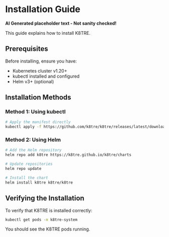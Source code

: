 # Installation Guide

**AI Generated placeholder text - Not sanity checked!**

This guide explains how to install K8TRE.

## Prerequisites

Before installing, ensure you have:

- Kubernetes cluster v1.20+
- kubectl installed and configured
- Helm v3+ (optional)

## Installation Methods

### Method 1: Using kubectl

```bash
# Apply the manifest directly
kubectl apply -f https://github.com/k8tre/k8tre/releases/latest/download/k8tre.yaml
```

### Method 2: Using Helm

```bash
# Add the Helm repository
helm repo add k8tre https://k8tre.github.io/k8tre/charts

# Update repositories
helm repo update

# Install the chart
helm install k8tre k8tre/k8tre
```

## Verifying the Installation

To verify that K8TRE is installed correctly:

```bash
kubectl get pods -n k8tre-system
```

You should see the K8TRE pods running.
